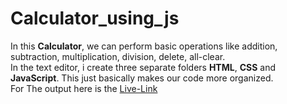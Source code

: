 # Calculator_using_js
In this **Calculator**, we can perform basic operations like addition, subtraction, multiplication, division, delete, all-clear.<br>
In the text editor, i create three separate folders **HTML**, **CSS** and **JavaScript**. This just basically makes our code more organized.<br>
For The output here is the [Live-Link]()
